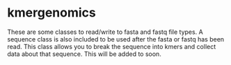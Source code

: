# kmergenomics
These are some classes to read/write to fasta and fastq file types. A sequence class is also included to be used after the fasta or fastq has been read. This class allows you to break the sequence into kmers and collect data about that sequence. This will be added to soon.
